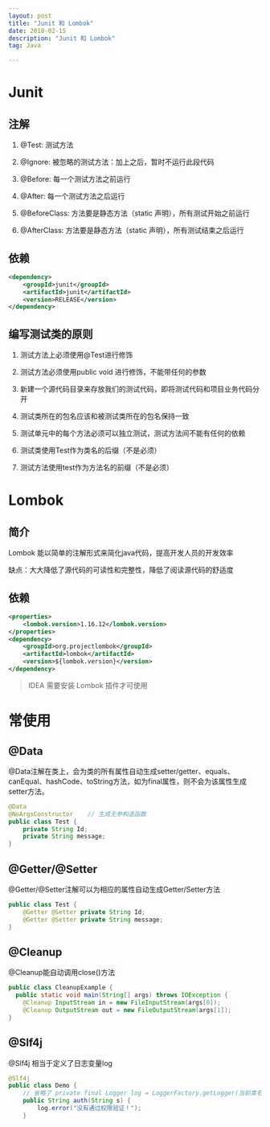```yaml
---
layout: post
title: "Junit 和 Lombok"
date: 2018-02-15
description: "Junit 和 Lombok"
tag: Java

---
```


# Junit

## 注解

1. @Test: 测试方法

2. @Ignore: 被忽略的测试方法：加上之后，暂时不运行此段代码

3. @Before: 每一个测试方法之前运行

4. @After: 每一个测试方法之后运行

5. @BeforeClass: 方法要是静态方法（static 声明），所有测试开始之前运行

6. @AfterClass: 方法要是静态方法（static 声明），所有测试结束之后运行

 
## 依赖

```xml
<dependency>
	<groupId>junit</groupId>
	<artifactId>junit</artifactId>
	<version>RELEASE</version>
</dependency>
 ```

## 编写测试类的原则

1. 测试方法上必须使用@Test进行修饰

2. 测试方法必须使用public void 进行修饰，不能带任何的参数

3. 新建一个源代码目录来存放我们的测试代码，即将测试代码和项目业务代码分开

4. 测试类所在的包名应该和被测试类所在的包名保持一致

5. 测试单元中的每个方法必须可以独立测试，测试方法间不能有任何的依赖

6. 测试类使用Test作为类名的后缀（不是必须）

7. 测试方法使用test作为方法名的前缀（不是必须）



# Lombok

## 简介

Lombok 能以简单的注解形式来简化java代码，提高开发人员的开发效率

缺点：大大降低了源代码的可读性和完整性，降低了阅读源代码的舒适度

## 依赖

```xml
<properties>
    <lombok.version>1.16.12</lombok.version>
</properties>
<dependency>
    <groupId>org.projectlombok</groupId>
    <artifactId>lombok</artifactId>
    <version>${lombok.version}</version>
</dependency>
```

> IDEA 需要安装 Lombok 插件才可使用


# 常使用

## @Data

@Data注解在类上，会为类的所有属性自动生成setter/getter、equals、canEqual、hashCode、toString方法，如为final属性，则不会为该属性生成setter方法。

```java
@Data
@NoArgsConstructor    // 生成无参构造函数
public class Test {
    private String Id;
    private String message;
}
```

## @Getter/@Setter

@Getter/@Setter注解可以为相应的属性自动生成Getter/Setter方法

```java
public class Test {
    @Getter @Setter private String Id;
    @Getter @Setter private String message;
}
```

## @Cleanup

@Cleanup能自动调用close()方法

```java
public class CleanupExample {
  public static void main(String[] args) throws IOException {
    @Cleanup InputStream in = new FileInputStream(args[0]);
    @Cleanup OutputStream out = new FileOutputStream(args[1]);
}
```


## @Slf4j

@Slf4j 相当于定义了日志变量log

```java
@Slf4j
public class Demo {
    // 省略了 private final Logger log = LoggerFactory.getLogger(当前类名.class); 
    public String auth(String s) {
        log.error("没有通过权限验证！");
    }
```


